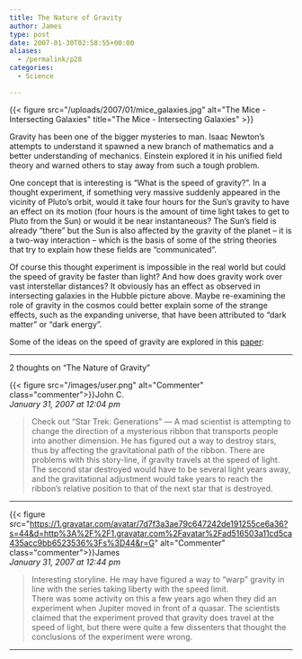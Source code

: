 ```yaml
---
title: The Nature of Gravity
author: James
type: post
date: 2007-01-30T02:58:55+00:00
aliases:
  - /permalink/p28
categories:
  - Science

---
```

{{< figure src="/uploads/2007/01/mice_galaxies.jpg" alt="The Mice - Intersecting Galaxies" title="The Mice - Intersecting Galaxies" >}}

Gravity has been one of the bigger mysteries to man. Isaac Newton&#8217;s attempts to understand it spawned a new branch of mathematics and a better understanding of mechanics. Einstein explored it in his unified field theory and warned others to stay away from such a tough problem.

One concept that is interesting is &#8220;What is the speed of gravity?&#8221;. In a thought experiment, if something very massive suddenly appeared in the vicinity of Pluto&#8217;s orbit, would it take four hours for the Sun&#8217;s gravity to have an effect on its motion (four hours is the amount of time light takes to get to Pluto from the Sun) or would it be near instantaneous? The Sun&#8217;s field is already &#8220;there&#8221; but the Sun is also affected by the gravity of the planet &#8211; it is a two-way interaction &#8211; which is the basis of some of the string theories that try to explain how these fields are &#8220;communicated&#8221;.

Of course this thought experiment is impossible in the real world but could the speed of gravity be faster than light? And how does gravity work over vast interstellar distances? It obviously has an effect as observed in intersecting galaxies in the Hubble picture above. Maybe re-examining the role of gravity in the cosmos could better explain some of the strange effects, such as the expanding universe, that have been attributed to &#8220;dark matter&#8221; or &#8220;dark energy&#8221;.

Some of the ideas on the speed of gravity are explored in this [paper][2]:

****

2 thoughts on “The Nature of Gravity”

{{< figure src="/images/user.png" alt="Commenter" class="commenter">}}John C.  
_January 31, 2007 at 12:04 pm_

>Check out “Star Trek: Generations” — A mad scientist is attempting to change the direction of a mysterious ribbon that transports people into another dimension. He has figured out a way to destroy stars, thus by affecting the gravitational path of the ribbon. There are problems with this story-line, if gravity travels at the speed of light. The second star destroyed would have to be several light years away, and the gravitational adjustment would take years to reach the ribbon’s relative position to that of the next star that is destroyed.

****

{{< figure src="https://1.gravatar.com/avatar/7d7f3a3ae79c647242de191255ce6a36?s=44&d=http%3A%2F%2F1.gravatar.com%2Favatar%2Fad516503a11cd5ca435acc9bb6523536%3Fs%3D44&r=G" alt="Commenter" class="commenter">}}James  
_January 31, 2007 at 12:44 pm_

>Interesting storyline. He may have figured a way to “warp” gravity in line with the series taking liberty with the speed limit.  
There was some activity on this a few years ago when they did an experiment when Jupiter moved in front of a quasar. The scientists claimed that the experiment proved that gravity does travel at the speed of light, but there were quite a few dissenters that thought the conclusions of the experiment were wrong.

****

 [2]: https://web.archive.org/web/20060208134508/http://metaresearch.org/cosmology/speed_of_gravity.asp
